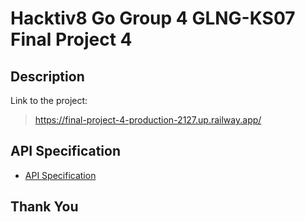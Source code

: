 # Hacktiv8 Go Group 4 GLNG-KS07 Final Project 4

## Description
Link to the project:
> https://final-project-4-production-2127.up.railway.app/

## API Specification

- [API Specification](API-Spec.md)

## Thank You
